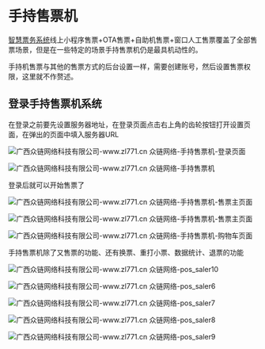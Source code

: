 # 手持售票机

[智慧票务系统](https://www.zl771.cn)线上小程序售票+OTA售票+自助机售票+窗口人工售票覆盖了全部售票场景，但是在一些特定的场景手持售票机仍是最具机动性的。

手持机售票与其他的售票方式的后台设置一样，需要创建账号，然后设置售票权限，这里就不作赘述。

## 登录手持售票机系统

在登录之前要先设置服务器地址，在登录页面点击右上角的齿轮按钮打开设置页面，在弹出的页面中填入服务器URL

![广西众链网络科技有限公司-www.zl771.cn 众链网络-手持售票机-登录页面](imgs/pos_saler1-16451531020251.png)

![广西众链网络科技有限公司-www.zl771.cn 众链网络-手持售票机](imgs/pos_saler2.png)

登录后就可以开始售票了

![广西众链网络科技有限公司-www.zl771.cn 众链网络-手持售票机-售票主页面](imgs/pos_saler3.png)

![广西众链网络科技有限公司-www.zl771.cn 众链网络-手持售票机-售票主页面](imgs/pos_saler4.png)

![广西众链网络科技有限公司-www.zl771.cn 众链网络-手持售票机-购物车页面](imgs/pos_saler5.png)

手持售票机除了又售票的功能、还有换票、重打小票、数据统计、退票的功能

![广西众链网络科技有限公司-www.zl771.cn 众链网络-pos_saler10](imgs/pos_saler10.png)

![广西众链网络科技有限公司-www.zl771.cn 众链网络-pos_saler6](imgs/pos_saler6.png)

![广西众链网络科技有限公司-www.zl771.cn 众链网络-pos_saler7](imgs/pos_saler7.png)

![广西众链网络科技有限公司-www.zl771.cn 众链网络-pos_saler8](imgs/pos_saler8.png)

![广西众链网络科技有限公司-www.zl771.cn 众链网络-pos_saler9](imgs/pos_saler9.png)
